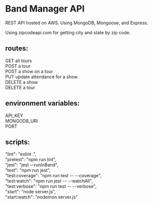 # Band Manager API

REST API hosted on AWS. Using MongoDB, Mongoose, and Express.  
  
Using zipcodeapi.com for getting city and state by zip code.

## routes:
GET all tours  
POST a tour  
POST a show on a tour  
PUT update attendance for a show  
DELETE a show  
DELETE a tour


## environment variables:  
API_KEY  
MONGODB_URI  
PORT

## scripts:
"lint": "eslint .",  
    "pretest": "npm run lint",  
    "jest": "jest --runInBand",  
    "test": "npm run jest",  
    "test:coverage": "npm run test -- --coverage",  
    "test:watch": "npm run jest -- --watchAll",  
    "test:verbose": "npm run test -- --verbose",  
    "start": "node server.js",  
    "start:watch": "nodemon server.js"  



